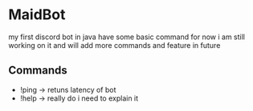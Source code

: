 # MaidBot
 my first discord bot in java have some basic command for now i am still working on it and will add more commands and feature in future

 ## Commands
 - !ping -> retuns latency of bot
 - !help -> really do i need to explain it
